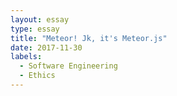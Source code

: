 ```yaml
---
layout: essay
type: essay
title: "Meteor! Jk, it's Meteor.js"
date: 2017-11-30
labels:
  - Software Engineering
  - Ethics
---
```


